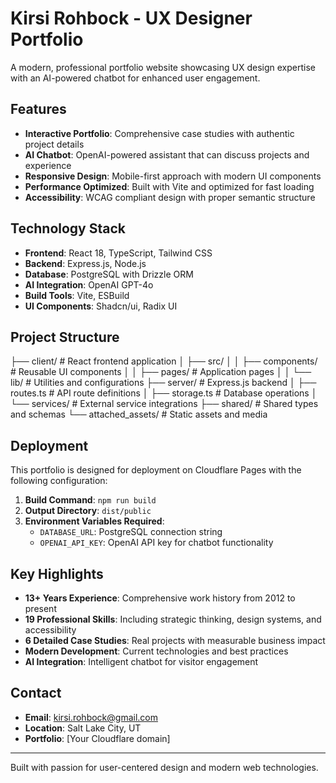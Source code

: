 # Kirsi Rohbock - UX Designer Portfolio

A modern, professional portfolio website showcasing UX design expertise with an AI-powered chatbot for enhanced user engagement.

## Features

- **Interactive Portfolio**: Comprehensive case studies with authentic project details
- **AI Chatbot**: OpenAI-powered assistant that can discuss projects and experience
- **Responsive Design**: Mobile-first approach with modern UI components
- **Performance Optimized**: Built with Vite and optimized for fast loading
- **Accessibility**: WCAG compliant design with proper semantic structure

## Technology Stack

- **Frontend**: React 18, TypeScript, Tailwind CSS
- **Backend**: Express.js, Node.js
- **Database**: PostgreSQL with Drizzle ORM
- **AI Integration**: OpenAI GPT-4o
- **Build Tools**: Vite, ESBuild
- **UI Components**: Shadcn/ui, Radix UI

## Project Structure
├── client/ # React frontend application
│ ├── src/
│ │ ├── components/ # Reusable UI components
│ │ ├── pages/ # Application pages
│ │ └── lib/ # Utilities and configurations
├── server/ # Express.js backend
│ ├── routes.ts # API route definitions
│ ├── storage.ts # Database operations
│ └── services/ # External service integrations
├── shared/ # Shared types and schemas
└── attached_assets/ # Static assets and media


## Deployment

This portfolio is designed for deployment on Cloudflare Pages with the following configuration:

1. **Build Command**: `npm run build`
2. **Output Directory**: `dist/public`
3. **Environment Variables Required**:
   - `DATABASE_URL`: PostgreSQL connection string
   - `OPENAI_API_KEY`: OpenAI API key for chatbot functionality

## Key Highlights

- **13+ Years Experience**: Comprehensive work history from 2012 to present
- **19 Professional Skills**: Including strategic thinking, design systems, and accessibility
- **6 Detailed Case Studies**: Real projects with measurable business impact
- **Modern Development**: Current technologies and best practices
- **AI Integration**: Intelligent chatbot for visitor engagement

## Contact

- **Email**: kirsi.rohbock@gmail.com
- **Location**: Salt Lake City, UT
- **Portfolio**: [Your Cloudflare domain]

---

Built with passion for user-centered design and modern web technologies.
